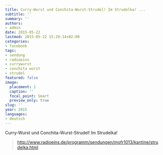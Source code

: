 ```yaml
---
title: Curry-Wurst und Conchita-Wurst-Strudel! Im Strudelka! ...
subtitle: ''
summary: ''
authors:
- admin
date: 2015-05-22
lastmod: 2015-05-22 15:29:14+02:00
categories:
- facebook
tags:
- sendung
- radioeins
- currywurst
- conchita wurst
- strudel
featured: false
image:
  placement: 1
  caption: ''
  focal_point: Smart
  preview_only: true
slug: ''
year: 2015
languages:
- deutsch
---
```


Curry-Wurst und Conchita-Wurst-Strudel! Im Strudelka!
> http://www.radioeins.de/programm/sendungen/mofr1013/kantine/strudelka.html